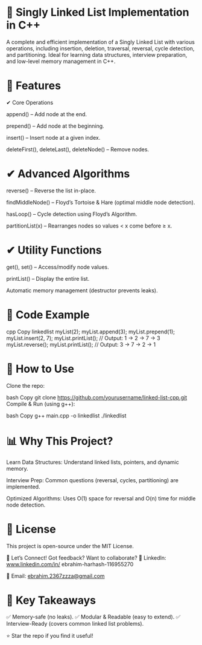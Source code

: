 # 📌 Singly Linked List Implementation in C++
 
A complete and efficient implementation of a Singly Linked List with various operations, including insertion, deletion, traversal, reversal, cycle detection, and partitioning. Ideal for learning data structures, interview preparation, and low-level memory management in C++.

# 🚀 Features
✔ Core Operations

append() – Add node at the end.

prepend() – Add node at the beginning.

insert() – Insert node at a given index.

deleteFirst(), deleteLast(), deleteNode() – Remove nodes.

# ✔ Advanced Algorithms

reverse() – Reverse the list in-place.

findMiddleNode() – Floyd’s Tortoise & Hare (optimal middle node detection).

hasLoop() – Cycle detection using Floyd’s Algorithm.

partitionList(x) – Rearranges nodes so values < x come before ≥ x.

# ✔ Utility Functions

get(), set() – Access/modify node values.

printList() – Display the entire list.

Automatic memory management (destructor prevents leaks).

# 📌 Code Example
cpp
Copy
linkedlist myList(2);
myList.append(3);
myList.prepend(1);
myList.insert(2, 7);
myList.printList(); // Output: 1 → 2 → 7 → 3
myList.reverse();
myList.printList(); // Output: 3 → 7 → 2 → 1 

#  🔧 How to Use
Clone the repo:

bash
Copy
git clone https://github.com/yourusername/linked-list-cpp.git
Compile & Run (using g++):

bash
Copy
g++ main.cpp -o linkedlist
./linkedlist



 # 📊 Why This Project?
Learn Data Structures: Understand linked lists, pointers, and dynamic memory.

Interview Prep: Common questions (reversal, cycles, partitioning) are implemented.

Optimized Algorithms: Uses O(1) space for reversal and O(n) time for middle node detection.

# 📜 License
This project is open-source under the MIT License.

💬 Let’s Connect!
Got feedback? Want to collaborate?
🔗 LinkedIn: www.linkedin.com/in/
ebrahim-harhash-116955270

📧 Email: ebrahim.2367zzza@gmail.com

# 🎯 Key Takeaways
✅ Memory-safe (no leaks).
✅ Modular & Readable (easy to extend).
✅ Interview-Ready (covers common linked list problems).

⭐ Star the repo if you find it useful!

